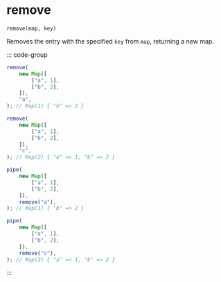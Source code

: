 # remove

`remove(map, key)`

Removes the entry with the specified `key` from `map`, returning a new map.

::: code-group

```ts [data-first]
remove(
    new Map([
        ["a", 1],
        ["b", 2],
    ]),
    "a",
); // Map(1) { "b" => 2 }

remove(
    new Map([
        ["a", 1],
        ["b", 2],
    ]),
    "c",
); // Map(2) { "a" => 1, "b" => 2 }
```

```ts [data-last]
pipe(
    new Map([
        ["a", 1],
        ["b", 2],
    ]),
    remove("a"),
); // Map(1) { "b" => 2 }

pipe(
    new Map([
        ["a", 1],
        ["b", 2],
    ]),
    remove("c"),
); // Map(2) { "a" => 1, "b" => 2 }
```

:::
